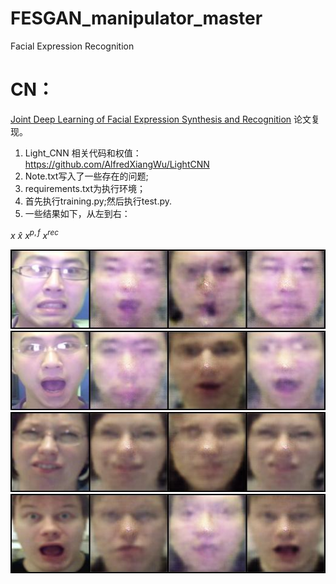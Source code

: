 # FESGAN_manipulator_master
Facial Expression Recognition
# CN：
[Joint Deep Learning of Facial Expression Synthesis and Recognition](https://ieeexplore.ieee.org/document/8943107) 论文复现。
1. Light_CNN 相关代码和权值：https://github.com/AlfredXiangWu/LightCNN
2. Note.txt写入了一些存在的问题;
3. requirements.txt为执行环境；
4. 首先执行training.py;然后执行test.py.
5. 一些结果如下，从左到右：

  $`x`$   $`\widehat{x}`$ $`x^{p,f}`$  $`x^{rec}`$

![Fig.1](https://github.com/1056891520/FESGAN_manipulator_master/blob/main/53.jpg)
![Fig.2](https://github.com/1056891520/FESGAN_manipulator_master/blob/main/54.jpg)
![Fig.3](https://github.com/1056891520/FESGAN_manipulator_master/blob/main/60.jpg)
![Fig.4](https://github.com/1056891520/FESGAN_manipulator_master/blob/main/61.jpg)

